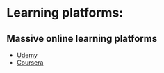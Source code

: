 # Learning platforms:

## Massive online learning platforms

- [Udemy](https://www.udemy.com)
- [Coursera](https://www.coursera.org)
